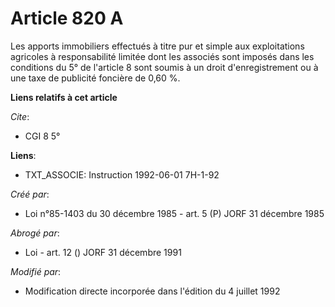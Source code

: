 # Article 820 A

Les apports immobiliers effectués à titre pur et simple aux exploitations agricoles à responsabilité limitée dont les
associés sont imposés dans les conditions du 5° de l'article 8 sont soumis à un droit d'enregistrement ou à une taxe de
publicité foncière de 0,60 %.

**Liens relatifs à cet article**

_Cite_:

  - CGI 8 5°

**Liens**:

  - TXT_ASSOCIE: Instruction 1992-06-01 7H-1-92

_Créé par_:

  - Loi n°85-1403 du 30 décembre 1985 - art. 5 (P) JORF 31 décembre 1985

_Abrogé par_:

  - Loi - art. 12 () JORF 31 décembre 1991

_Modifié par_:

  - Modification directe incorporée dans l'édition du 4 juillet 1992
